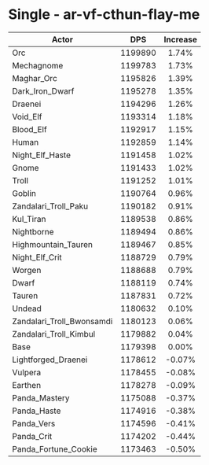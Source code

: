 # Single - ar-vf-cthun-flay-me
| Actor | DPS | Increase |
|---|:---:|:---:|
|Orc|1199890|1.74%|
|Mechagnome|1199783|1.73%|
|Maghar_Orc|1195826|1.39%|
|Dark_Iron_Dwarf|1195278|1.35%|
|Draenei|1194296|1.26%|
|Void_Elf|1193314|1.18%|
|Blood_Elf|1192917|1.15%|
|Human|1192859|1.14%|
|Night_Elf_Haste|1191458|1.02%|
|Gnome|1191433|1.02%|
|Troll|1191252|1.01%|
|Goblin|1190764|0.96%|
|Zandalari_Troll_Paku|1190182|0.91%|
|Kul_Tiran|1189538|0.86%|
|Nightborne|1189494|0.86%|
|Highmountain_Tauren|1189467|0.85%|
|Night_Elf_Crit|1188729|0.79%|
|Worgen|1188688|0.79%|
|Dwarf|1188119|0.74%|
|Tauren|1187831|0.72%|
|Undead|1180632|0.10%|
|Zandalari_Troll_Bwonsamdi|1180123|0.06%|
|Zandalari_Troll_Kimbul|1179882|0.04%|
|Base|1179398|0.00%|
|Lightforged_Draenei|1178612|-0.07%|
|Vulpera|1178455|-0.08%|
|Earthen|1178278|-0.09%|
|Panda_Mastery|1175088|-0.37%|
|Panda_Haste|1174916|-0.38%|
|Panda_Vers|1174596|-0.41%|
|Panda_Crit|1174202|-0.44%|
|Panda_Fortune_Cookie|1173463|-0.50%|
